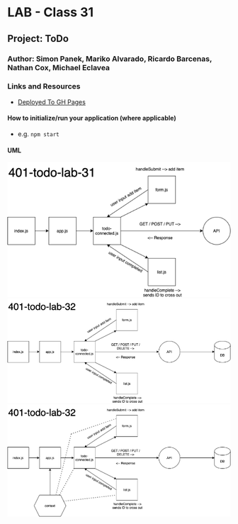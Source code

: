 # LAB - Class 31

## Project: ToDo

### Author: Simon Panek, Mariko Alvarado, Ricardo Barcenas, Nathan Cox, Michael Eclavea

### Links and Resources

- [Deployed To GH Pages](https://simon-panek.github.io/todo/)

#### How to initialize/run your application (where applicable)

- e.g. `npm start`

#### UML

![UML Diagram Phase 1](401-todo-lab-31.png)
![UML Diagram Phase 2](401-todo-lab-32.png)
![UML Diagram Phase 3](401-todo-lab-33.png)
